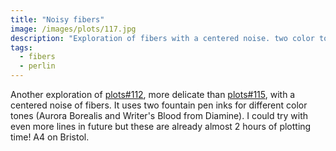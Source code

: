 ```yaml
---
title: "Noisy fibers"
image: /images/plots/117.jpg
description: "Exploration of fibers with a centered noise. two color tones."
tags:
  - fibers
  - perlin
---
```


Another exploration of [plots#112](/plots/112), more delicate than [plots#115](/plots/115), with a centered noise of fibers. It uses two fountain pen inks for different color tones (Aurora Borealis and Writer's Blood from Diamine). I could try with even more lines in future but these are already almost 2 hours of plotting time! A4 on Bristol.
